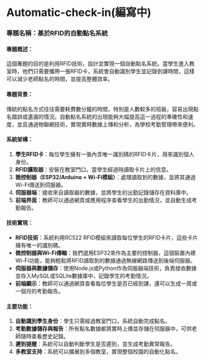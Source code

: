 # Automatic-check-in(編寫中)

### **專題名稱**：基於RFID的自動點名系統

#### **專題概述**：
這個專題的目的是利用RFID技術，設計並實現一個自動點名系統。當學生進入教室時，他們只需要攜帶一張RFID卡，系統會自動識別學生並記錄到課時間，這樣可以減少老師點名的時間，並提高整體效率。

#### **專題背景**：
傳統的點名方式往往需要耗費數分鐘的時間，特別是人數較多的班級，容易出現點名錯誤或遺漏的情況。自動點名系統的出現能夠大幅提高這一過程的準確性和速度，並且通過物聯網技術，實現實時數據上傳和分析，為學校考勤管理帶來便利。

#### **系統架構**：
1. **學生RFID卡**：每位學生擁有一張內含唯一識別碼的RFID卡片，用來識別個人身份。
2. **RFID讀取器**：安裝在教室門口，當學生經過時讀取卡片上的信息。
3. **微控制器（ESP32/Arduino + Wi-Fi模組）**：處理讀取到的數據，並將其通過Wi-Fi傳送到伺服器。
4. **伺服器端**：接收來自讀取器的數據，並將學生的出勤記錄儲存在資料庫中。
5. **前端界面**：教師可以通過網頁或應用程序查看學生的出勤情況，並自動生成考勤報告。

#### **技術實現**：
- **RFID技術**：系統利用RC522 RFID模組來讀取每位學生的RFID卡片，這些卡片擁有唯一的識別碼。
- **微控制器與Wi-Fi傳輸**：我們選用ESP32來作為主要的控制器，這個裝置內建Wi-Fi功能，能夠輕鬆將RFID讀取到的數據通過無線網路傳送到後端伺服器。
- **伺服器與數據儲存**：使用Node.js或Python作為伺服器端技術，負責接收數據並存入MySQL或SQLite數據庫中，記錄學生的考勤情況。
- **前端顯示**：教師可以通過網頁查看每位學生是否已經到課，還可以生成一周或一個月的考勤報告。

#### **主要功能**：
1. **自動識別學生身份**：學生只需經過教室門口，系統自動完成點名。
2. **考勤數據儲存與報告**：所有點名數據都將實時上傳並存儲在伺服器中，可供老師隨時查看歷史記錄。
3. **遲到提醒**：系統可以自動判斷學生是否遲到，並生成考勤異常報告。
4. **多教室支持**：系統可以擴展到多個教室，實現整個校園的自動化點名。
